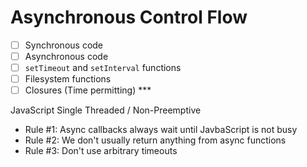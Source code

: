 # Asynchronous Control Flow

 - [ ]  Synchronous code
 - [ ]  Asynchronous code
 - [ ]  `setTimeout` and `setInterval` functions
 - [ ]  Filesystem functions
 - [ ]  Closures (Time permitting) ***

JavaScript Single Threaded / Non-Preemptive

* Rule #1: Async callbacks always wait until JavbaScript is not busy
* Rule #2: We don't usually return anything from async functions
* Rule #3: Don't use arbitrary timeouts
